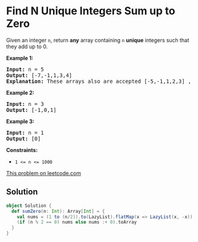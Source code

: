 # Find N Unique Integers Sum up to Zero

Given an integer `n`, return **any** array containing `n` **unique** integers
such that they add up to 0.

**Example 1:**
<pre>
<strong>Input:</strong> n = 5
<strong>Output:</strong> [-7,-1,1,3,4]
<strong>Explanation:</strong> These arrays also are accepted [-5,-1,1,2,3] , [-3,-1,2,-2,4].
</pre>

**Example 2:**
<pre>
<strong>Input:</strong> n = 3
<strong>Output:</strong> [-1,0,1]
</pre>

**Example 3:**
<pre>
<strong>Input:</strong> n = 1
<strong>Output:</strong> [0]
</pre>

**Constraints:**

* `1 <= n <= 1000`

[This problem on leetcode.com](https://leetcode.com/problems/find-n-unique-integers-sum-up-to-zero/)

## Solution

```scala
object Solution {
  def sumZero(n: Int): Array[Int] = {
    val nums = (1 to (n/2)).to(LazyList).flatMap(x => LazyList(x, -x))
    (if (n % 2 == 0) nums else nums :+ 0).toArray
  }
}
```
